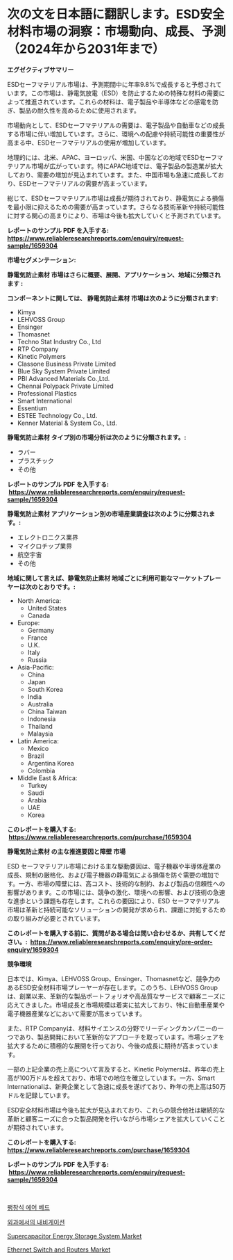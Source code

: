 <p><h1>次の文を日本語に翻訳します。ESD安全材料市場の洞察：市場動向、成長、予測（2024年から2031年まで）</h1></p><p><strong>エグゼクティブサマリー</strong></p>
<p><p>ESDセーフマテリアル市場は、予測期間中に年率9.8%で成長すると予想されています。この市場は、静電気放電（ESD）を防止するための特殊な材料の需要によって推進されています。これらの材料は、電子製品や半導体などの感電を防ぎ、製品の耐久性を高めるために使用されます。</p><p>市場動向として、ESDセーフマテリアルの需要は、電子製品や自動車などの成長する市場に伴い増加しています。さらに、環境への配慮や持続可能性の重要性が高まる中、ESDセーフマテリアルの使用が増加しています。</p><p>地理的には、北米、APAC、ヨーロッパ、米国、中国などの地域でESDセーフマテリアル市場が広がっています。特にAPAC地域では、電子製品の製造業が拡大しており、需要の増加が見込まれています。また、中国市場も急速に成長しており、ESDセーフマテリアルの需要が高まっています。</p><p>総じて、ESDセーフマテリアル市場は成長が期待されており、静電気による損傷を最小限に抑えるための需要が高まっています。さらなる技術革新や持続可能性に対する関心の高まりにより、市場は今後も拡大していくと予測されています。</p></p>
<p><strong>レポートのサンプル PDF を入手する: <a href="https://www.reliableresearchreports.com/enquiry/request-sample/1659304">https://www.reliableresearchreports.com/enquiry/request-sample/1659304</a></strong></p>
<p><strong>市場セグメンテーション:</strong></p>
<p><strong> 静電気防止素材 市場はさらに概要、展開、アプリケーション、地域に分類されます :</strong></p>
<p><strong>コンポーネントに関しては、 静電気防止素材 市場は次のように分類されます: &nbsp;</strong></p>
<p><ul><li>Kimya</li><li>LEHVOSS Group</li><li>Ensinger</li><li>Thomasnet</li><li>Techno Stat Industry Co., Ltd</li><li>RTP Company</li><li>Kinetic Polymers</li><li>Classone Business Private Limited</li><li>Blue Sky System Private Limited</li><li>PBI Advanced Materials Co.,Ltd.</li><li>Chennai Polypack Private Limited</li><li>Professional Plastics</li><li>Smart International</li><li>Essentium</li><li>ESTEE Technology Co., Ltd.</li><li>Kenner Material & System Co., Ltd.</li></ul></p>
<p><strong> 静電気防止素材 タイプ別の市場分析は次のように分類されます。:</strong></p>
<p><ul><li>ラバー</li><li>プラスチック</li><li>その他</li></ul></p>
<p><strong>レポートのサンプル PDF を入手する: &nbsp;<a href="https://www.reliableresearchreports.com/enquiry/request-sample/1659304">https://www.reliableresearchreports.com/enquiry/request-sample/1659304</a></strong></p>
<p><strong> 静電気防止素材 アプリケーション別の市場産業調査は次のように分類されます。:</strong></p>
<p><ul><li>エレクトロニクス業界</li><li>マイクロチップ業界</li><li>航空宇宙</li><li>その他</li></ul></p>
<p><strong>地域に関して言えば、静電気防止素材 地域ごとに利用可能なマーケットプレーヤーは次のとおりです。:</strong></p>
<p><ul>
    <li>
        North America:
        <ul>
            <li>United States</li>
            <li>Canada</li>
        </ul>
    </li>
    <li>
        Europe:
        <ul>
            <li>Germany</li>
            <li>France</li>
            <li>U.K.</li>
            <li>Italy</li>
            <li>Russia</li>
        </ul>
    </li>
    <li>
        Asia-Pacific:
        <ul>
            <li>China</li>
            <li>Japan</li>
            <li>South Korea</li>
            <li>India</li>
            <li>Australia</li>
            <li>China Taiwan</li>
            <li>Indonesia</li>
            <li>Thailand</li>
            <li>Malaysia</li>
        </ul>
    </li>
    <li>
        Latin America:
        <ul>
            <li>Mexico</li>
            <li>Brazil</li>
            <li>Argentina Korea</li>
            <li>Colombia</li>
        </ul>
    </li>
    <li>
        Middle East & Africa:
        <ul>
            <li>Turkey</li>
            <li>Saudi</li>
            <li>Arabia</li>
            <li>UAE</li>
            <li>Korea</li>
        </ul>
    </li>
    </ul></p>
<p><strong>このレポートを購入する: &nbsp;<a href="https://www.reliableresearchreports.com/purchase/1659304">https://www.reliableresearchreports.com/purchase/1659304</a></strong></p>
<p><strong>静電気防止素材 の主な推進要因と障壁 市場</strong></p>
<p><p>ESD セーフマテリアル市場における主な駆動要因は、電子機器や半導体産業の成長、規制の厳格化、および電子機器の静電気による損傷を防ぐ需要の増加です。一方、市場の障壁には、高コスト、技術的な制約、および製品の信頼性への影響があります。この市場には、競争の激化、環境への影響、および技術の急速な進歩という課題も存在します。これらの要因により、ESD セーフマテリアル市場は革新と持続可能なソリューションの開発が求められ、課題に対処するための取り組みが必要とされています。</p></p>
<p><strong>このレポートを購入する前に、質問がある場合は問い合わせるか、共有してください。:&nbsp; <a href="https://www.reliableresearchreports.com/enquiry/pre-order-enquiry/1659304">https://www.reliableresearchreports.com/enquiry/pre-order-enquiry/1659304</a></strong></p>
<p><strong>競争環境</strong></p>
<p><p>日本では、Kimya、LEHVOSS Group、Ensinger、Thomasnetなど、競争力のあるESD安全材料市場プレーヤーが存在します。このうち、LEHVOSS Groupは、創業以来、革新的な製品ポートフォリオや高品質なサービスで顧客ニーズに応えてきました。市場成長と市場規模は着実に拡大しており、特に自動車産業や電子機器産業などにおいて需要が高まっています。</p><p>また、RTP Companyは、材料サイエンスの分野でリーディングカンパニーの一つであり、製品開発において革新的なアプローチを取っています。市場シェアを拡大するために積極的な展開を行っており、今後の成長に期待が高まっています。</p><p>一部の上記企業の売上高について言及すると、Kinetic Polymersは、昨年の売上高が100万ドルを超えており、市場での地位を確立しています。一方、Smart Internationalは、新興企業として急速に成長を遂げており、昨年の売上高は50万ドルを記録しています。</p><p>ESD安全材料市場は今後も拡大が見込まれており、これらの競合他社は継続的な革新と顧客ニーズに合った製品開発を行いながら市場シェアを拡大していくことが期待されています。</p></p>
<p><strong>このレポートを購入する: &nbsp; <a href="https://www.reliableresearchreports.com/purchase/1659304">https://www.reliableresearchreports.com/purchase/1659304</a></strong></p>
<p><strong>レポートのサンプル PDF を入手する: &nbsp;<a href="https://www.reliableresearchreports.com/enquiry/request-sample/1659304">https://www.reliableresearchreports.com/enquiry/request-sample/1659304</a></strong><strong></strong></p>
<p>&nbsp;</p>
<p><p><a href="https://medium.com/@travisohan56562023/%EB%B6%80%ED%92%80%EB%A6%B4-%EC%88%98%EC%9E%88%EB%8A%94-%EC%97%90%EC%96%B4-%EB%B2%A0%EB%93%9C-%EC%8B%9C%EC%9E%A5%EC%9D%80-%EC%8B%9C%EC%9E%A5-%EC%A0%90%EC%9C%A0%EC%9C%A8-%EC%8B%9C%EC%9E%A5-%EB%8F%99%ED%96%A5-%EB%B0%8F-%EC%8B%9C%EC%9E%A5-%EC%84%B1%EC%9E%A5%EC%97%90-%EB%8C%80%ED%95%9C-%EC%A0%95%EB%B3%B4%EB%A5%BC-%EC%A0%9C%EA%B3%B5%ED%95%A9%EB%8B%88%EB%8B%A4-339aa0d76b83">팽창식 에어 베드</a></p><p><a href="https://medium.com/@pyscho67867/%EC%99%B8%EA%B3%BC-%EC%8B%9C%EC%9E%A5-%EB%8F%99%ED%96%A5-%EB%B0%8F-%EC%8B%9C%EC%9E%A5-%EB%B6%84%EC%84%9D%EC%9D%98-%EB%82%B4%EB%B9%84%EA%B2%8C%EC%9D%B4%EC%85%98%EC%9D%80-2024-2031%EB%85%84%EA%B9%8C%EC%A7%80-%EC%98%88%EC%B8%A1%EB%90%A9%EB%8B%88%EB%8B%A4-35ca5b3249ff">외과에서의 내비게이션</a></p><p><a href="https://medium.com/@kaylagreenj1521/supercapacitor-energy-storage-system-market-trends-and-market-analysis-forecasted-for-period-6f91ecc6536e">Supercapacitor Energy Storage System Market</a></p><p><a href="https://github.com/AKSHATREPORTPRIME/Market-Research-Report-List-3/blob/main/ethernet-switch-and-routers-market.md">Ethernet Switch and Routers Market</a></p></p>